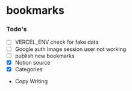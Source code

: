 # bookmarks

### Todo's

- [ ] VERCEL_ENV check for fake data
- [ ] Google auth image session user not working
- [ ] publish new bookmarks
- [x] Notion source
- [x] Categories
- Copy Writing
